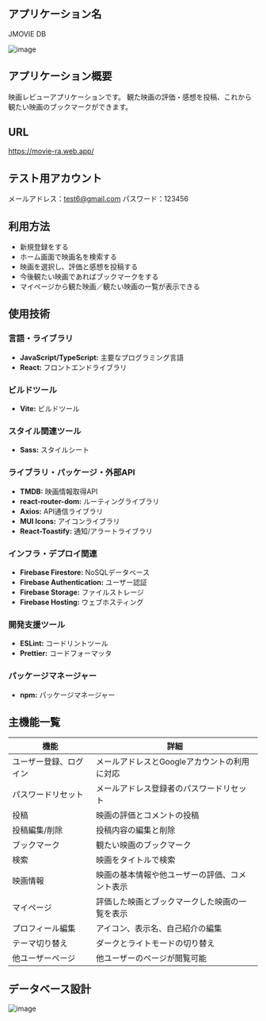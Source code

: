 ## アプリケーション名

JMOVIE DB

![image](https://github.com/KenJamesHioki/movie_ratings/assets/43932622/363ba901-a2cb-4f24-ab71-75076d334f61)

## アプリケーション概要

映画レビューアプリケーションです。
観た映画の評価・感想を投稿、これから観たい映画のブックマークができます。

## URL

https://movie-ra.web.app/

## テスト用アカウント

メールアドレス：test6@gmail.com
パスワード：123456

## 利用方法

- 新規登録をする
- ホーム画面で映画名を検索する
- 映画を選択し、評価と感想を投稿する
- 今後観たい映画であればブックマークをする
- マイページから観た映画／観たい映画の一覧が表示できる

## 使用技術

### 言語・ライブラリ
- **JavaScript/TypeScript:** 主要なプログラミング言語
- **React:** フロントエンドライブラリ

### ビルドツール
- **Vite:** ビルドツール

### スタイル関連ツール
- **Sass:** スタイルシート

### ライブラリ・パッケージ・外部API
- **TMDB:** 映画情報取得API
- **react-router-dom:** ルーティングライブラリ
- **Axios:** API通信ライブラリ
- **MUI Icons:** アイコンライブラリ
- **React-Toastify:** 通知/アラートライブラリ

### インフラ・デプロイ関連
- **Firebase Firestore:** NoSQLデータベース
- **Firebase Authentication:** ユーザー認証
- **Firebase Storage:** ファイルストレージ
- **Firebase Hosting:** ウェブホスティング

### 開発支援ツール
- **ESLint:** コードリントツール
- **Prettier:** コードフォーマッタ

### パッケージマネージャー
- **npm:** パッケージマネージャー

## 主機能一覧

機能 | 詳細
-|-
ユーザー登録、ログイン | メールアドレスとGoogleアカウントの利用に対応
パスワードリセット | メールアドレス登録者のパスワードリセット
投稿 | 映画の評価とコメントの投稿
投稿編集/削除 | 投稿内容の編集と削除
ブックマーク | 観たい映画のブックマーク
検索 | 映画をタイトルで検索
映画情報 | 映画の基本情報や他ユーザーの評価、コメント表示
マイページ | 評価した映画とブックマークした映画の一覧を表示
プロフィール編集 | アイコン、表示名、自己紹介の編集
テーマ切り替え | ダークとライトモードの切り替え
他ユーザーページ | 他ユーザーのページが閲覧可能

## データベース設計

![image](https://github.com/KenJamesHioki/movie_ratings/assets/43932622/6161981c-4008-4b85-afc3-0b577eb9ab99)